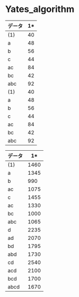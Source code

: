 # Yates_algorithm

| データ|1*|
|:---|----|
| (1)| 40|
| a| 48|
| b| 56|
| c| 44|
| ac|84|
| bc| 42|
| abc|92|
| (1)| 40|
| a| 48|
| b| 56|
| c| 44|
| ac|84|
| bc| 42|
| abc|92|

| データ|1*|
|:---|----|
| (1) | 1460 |
| a | 1345 |
| b | 990 |
| ac | 1075 |
| c | 1455 |
| ac | 1330 |
| bc | 1000 |
| abc | 1065 |
| d | 2235 |
| ad | 2070 |
| bd | 1795 |
| abd | 1730 |
| cd | 2540 |
| acd | 2100 |
| bcd | 1700 |
| abcd| 1670|
